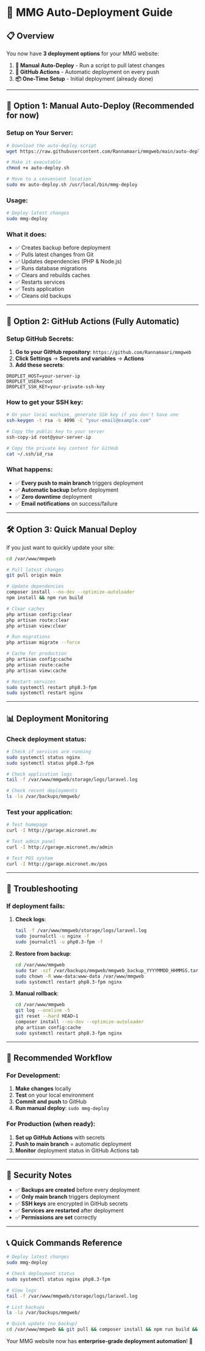 # 🚀 MMG Auto-Deployment Guide

## 📋 Overview

You now have **3 deployment options** for your MMG website:

1. **🔄 Manual Auto-Deploy** - Run a script to pull latest changes
2. **🤖 GitHub Actions** - Automatic deployment on every push
3. **📦 One-Time Setup** - Initial deployment (already done)

---

## 🔄 Option 1: Manual Auto-Deploy (Recommended for now)

### Setup on Your Server:

```bash
# Download the auto-deploy script
wget https://raw.githubusercontent.com/Rannamaari/mmgweb/main/auto-deploy.sh

# Make it executable
chmod +x auto-deploy.sh

# Move to a convenient location
sudo mv auto-deploy.sh /usr/local/bin/mmg-deploy
```

### Usage:

```bash
# Deploy latest changes
sudo mmg-deploy
```

### What it does:

-   ✅ Creates backup before deployment
-   ✅ Pulls latest changes from Git
-   ✅ Updates dependencies (PHP & Node.js)
-   ✅ Runs database migrations
-   ✅ Clears and rebuilds caches
-   ✅ Restarts services
-   ✅ Tests application
-   ✅ Cleans old backups

---

## 🤖 Option 2: GitHub Actions (Fully Automatic)

### Setup GitHub Secrets:

1. **Go to your GitHub repository**: `https://github.com/Rannamaari/mmgweb`
2. **Click Settings** → **Secrets and variables** → **Actions**
3. **Add these secrets**:

```
DROPLET_HOST=your-server-ip
DROPLET_USER=root
DROPLET_SSH_KEY=your-private-ssh-key
```

### How to get your SSH key:

```bash
# On your local machine, generate SSH key if you don't have one
ssh-keygen -t rsa -b 4096 -C "your-email@example.com"

# Copy the public key to your server
ssh-copy-id root@your-server-ip

# Copy the private key content for GitHub
cat ~/.ssh/id_rsa
```

### What happens:

-   ✅ **Every push to main branch** triggers deployment
-   ✅ **Automatic backup** before deployment
-   ✅ **Zero downtime** deployment
-   ✅ **Email notifications** on success/failure

---

## 🛠️ Option 3: Quick Manual Deploy

If you just want to quickly update your site:

```bash
cd /var/www/mmgweb

# Pull latest changes
git pull origin main

# Update dependencies
composer install --no-dev --optimize-autoloader
npm install && npm run build

# Clear caches
php artisan config:clear
php artisan route:clear
php artisan view:clear

# Run migrations
php artisan migrate --force

# Cache for production
php artisan config:cache
php artisan route:cache
php artisan view:cache

# Restart services
sudo systemctl restart php8.3-fpm
sudo systemctl restart nginx
```

---

## 📊 Deployment Monitoring

### Check deployment status:

```bash
# Check if services are running
sudo systemctl status nginx
sudo systemctl status php8.3-fpm

# Check application logs
tail -f /var/www/mmgweb/storage/logs/laravel.log

# Check recent deployments
ls -la /var/backups/mmgweb/
```

### Test your application:

```bash
# Test homepage
curl -I http://garage.micronet.mv

# Test admin panel
curl -I http://garage.micronet.mv/admin

# Test POS system
curl -I http://garage.micronet.mv/pos
```

---

## 🔧 Troubleshooting

### If deployment fails:

1. **Check logs**:

    ```bash
    tail -f /var/www/mmgweb/storage/logs/laravel.log
    sudo journalctl -u nginx -f
    sudo journalctl -u php8.3-fpm -f
    ```

2. **Restore from backup**:

    ```bash
    cd /var/www/mmgweb
    sudo tar -xzf /var/backups/mmgweb/mmgweb_backup_YYYYMMDD_HHMMSS.tar.gz
    sudo chown -R www-data:www-data /var/www/mmgweb
    sudo systemctl restart php8.3-fpm nginx
    ```

3. **Manual rollback**:
    ```bash
    cd /var/www/mmgweb
    git log --oneline -5
    git reset --hard HEAD~1
    composer install --no-dev --optimize-autoloader
    php artisan config:cache
    sudo systemctl restart php8.3-fpm nginx
    ```

---

## 🎯 Recommended Workflow

### For Development:

1. **Make changes** locally
2. **Test** on your local environment
3. **Commit and push** to GitHub
4. **Run manual deploy**: `sudo mmg-deploy`

### For Production (when ready):

1. **Set up GitHub Actions** with secrets
2. **Push to main branch** = automatic deployment
3. **Monitor** deployment status in GitHub Actions tab

---

## 🚨 Security Notes

-   ✅ **Backups are created** before every deployment
-   ✅ **Only main branch** triggers deployment
-   ✅ **SSH keys** are encrypted in GitHub secrets
-   ✅ **Services are restarted** after deployment
-   ✅ **Permissions are set** correctly

---

## 📞 Quick Commands Reference

```bash
# Deploy latest changes
sudo mmg-deploy

# Check deployment status
sudo systemctl status nginx php8.3-fpm

# View logs
tail -f /var/www/mmgweb/storage/logs/laravel.log

# List backups
ls -la /var/backups/mmgweb/

# Quick update (no backup)
cd /var/www/mmgweb && git pull && composer install && npm run build && php artisan migrate --force
```

Your MMG website now has **enterprise-grade deployment automation**! 🚀
